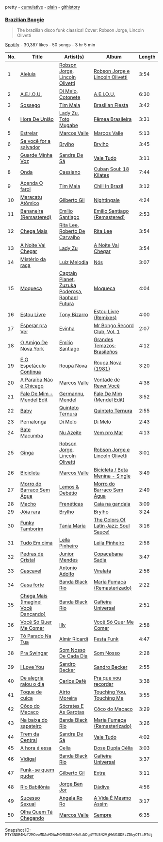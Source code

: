 pretty - [cumulative](/playlists/cumulative/37i9dQZF1DWVBWFXlHC6s7.md) - [plain](/playlists/plain/37i9dQZF1DWVBWFXlHC6s7) - [githistory](https://github.githistory.xyz/mackorone/spotify-playlist-archive/blob/main/playlists/plain/37i9dQZF1DWVBWFXlHC6s7)

### [Brazilian Boogie](https://open.spotify.com/playlist/37i9dQZF1DWVBWFXlHC6s7)

> The brazilian disco funk classics! Cover: Robson Jorge, Lincoln Olivetti

[Spotify](https://open.spotify.com/user/spotify) - 30,387 likes - 50 songs - 3 hr 5 min

| No. | Title | Artist(s) | Album | Length |
|---|---|---|---|---|
| 1 | [Aleluia](https://open.spotify.com/track/1KUqyZaFMpglFfxXzv4Aj6) | [Robson Jorge](https://open.spotify.com/artist/59giNkLqQNTZs8MnlrkUhM), [Lincoln Olivetti](https://open.spotify.com/artist/2Pky4QuIXrFq6ZERGi4m1E) | [Robson Jorge e Lincoln Olivetti](https://open.spotify.com/album/23YsJH4l99KmP9OLXIwsaM) | 3:54 |
| 2 | [A.E.I.O.U.](https://open.spotify.com/track/3SmPAYgr8V7avYYuoJ0AfE) | [Di Melo](https://open.spotify.com/artist/4KyZtyl55zzHoBJUp07Doe), [Cotonete](https://open.spotify.com/artist/7vRJDtEvLW2MZ4ISs1Zddy) | [A.E.I.O.U.](https://open.spotify.com/album/0fI3qm2UDO6tL4fW5kVHoQ) | 6:30 |
| 3 | [Sossego](https://open.spotify.com/track/08XDypkeVbvjZkVBEkORmT) | [Tim Maia](https://open.spotify.com/artist/0jOs0wnXCu1bGGP7kh5uIu) | [Brasilian Fiesta](https://open.spotify.com/album/2YVjdkQrpF8tCDA69jql8t) | 3:42 |
| 4 | [Hora De União](https://open.spotify.com/track/5ruF1Y5naexriqC9dBxrtS) | [Lady Zu](https://open.spotify.com/artist/7lzdAzDICLFGLq6rFFy7ji), [Toto Mugabe](https://open.spotify.com/artist/0mV7Zy0WEGQyTSnfgxWI3H) | [Fêmea Brasileira](https://open.spotify.com/album/2qdXb0ZST1ewcz7ChAdTF6) | 3:31 |
| 5 | [Estrelar](https://open.spotify.com/track/2koS4fD3kzizdnzWzyrxyT) | [Marcos Valle](https://open.spotify.com/artist/5I0EPnV9gwrZYTbScjnaOk) | [Marcos Valle](https://open.spotify.com/album/0FOAFmdS9StYdW3hrSnJCe) | 5:13 |
| 6 | [Se você for a salvador](https://open.spotify.com/track/4SC06muayGtoMEpQjRFUs0) | [Brylho](https://open.spotify.com/artist/7nf2NtawdimyqcLZkCrvHb) | [Brylho](https://open.spotify.com/album/20CZdrYcOB20e4gt16OpNY) | 3:45 |
| 7 | [Guarde Minha Voz](https://open.spotify.com/track/4KOQk1FhOOIfuHMZahP5Wa) | [Sandra De Sá](https://open.spotify.com/artist/5Rxz1EE4Jj08mu40vlrqHv) | [Vale Tudo](https://open.spotify.com/album/2tHPCtLKccEl3VYmQxq6Cp) | 3:11 |
| 8 | [Onda](https://open.spotify.com/track/2ufnnZAVCoEoShQjdRgwS1) | [Cassiano](https://open.spotify.com/artist/23E2hrdvZnKUYpNZRIxhjx) | [Cuban Soul: 18 Kilates](https://open.spotify.com/album/2DTcOvJhcTPDoI0LU7zE18) | 7:44 |
| 9 | [Acenda O farol](https://open.spotify.com/track/7rGE3jLrDL4xAw0yqFE6sS) | [Tim Maia](https://open.spotify.com/artist/0jOs0wnXCu1bGGP7kh5uIu) | [Chill In Brazil](https://open.spotify.com/album/2gIeaYtOZ4rgs8TSLfxA0d) | 3:12 |
| 10 | [Maracatu Atômico](https://open.spotify.com/track/2kZDs0Cuo9utZEAdwvmzNf) | [Gilberto Gil](https://open.spotify.com/artist/7oEkUINVIj1Nr3Wnj8tzqr) | [Nightingale](https://open.spotify.com/album/1VsheN04RbBbGTdjESl6w4) | 4:24 |
| 11 | [Bananeira \(Remastered\)](https://open.spotify.com/track/3Z2Thcr0SrxKcQpvouDpR8) | [Emílio Santiago](https://open.spotify.com/artist/6quVEYAfHqHwpp8JujXBHt) | [Emilio Santiago \(Remastered\)](https://open.spotify.com/album/2FlDGXezVaILbnqmFIb2vU) | 2:53 |
| 12 | [Chega Mais](https://open.spotify.com/track/4DIabg0zSDn6xoq810Spqn) | [Rita Lee](https://open.spotify.com/artist/7dnT2FUXhjirperXaH22IJ), [Roberto De Carvalho](https://open.spotify.com/artist/4w4ll81d0dR8gz989jjko1) | [Rita Lee](https://open.spotify.com/album/1WN3eZOVfULIjZfxdsfoMO) | 3:54 |
| 13 | [A Noite Vai Chegar](https://open.spotify.com/track/5qqz0pUTUTenMGr9Hlr43a) | [Lady Zu](https://open.spotify.com/artist/7lzdAzDICLFGLq6rFFy7ji) | [A Noite Vai Chegar](https://open.spotify.com/album/67vB21If6Tev6AoNE2QAlJ) | 3:54 |
| 14 | [Mistério da raça](https://open.spotify.com/track/3GDM3x918Z9o9COKIdf4jc) | [Luiz Melodia](https://open.spotify.com/artist/1zZjt7cDeeJSLWZYK34r7W) | [Nós](https://open.spotify.com/album/4mYtE1kbSHLDqqhzUjSY2b) | 3:07 |
| 15 | [Moqueca](https://open.spotify.com/track/1i0usGuYiymo13HXahmgSU) | [Captain Planet](https://open.spotify.com/artist/1WfWKF1hFimJLzz6ix6aRi), [Zuzuka Poderosa](https://open.spotify.com/artist/7nl3XojkRg5nFB4i7t3ORp), [Raphael Futura](https://open.spotify.com/artist/2taFLpsy0M58c9GE5vjnsb) | [Moqueca](https://open.spotify.com/album/2ZQLiEqJgQeNAVuZpMP8iA) | 4:04 |
| 16 | [Estou Livre](https://open.spotify.com/track/4wQsadZBQqUX0uFXPHylcN) | [Tony Bizarro](https://open.spotify.com/artist/4Eev3uY6rsEe2XheMKXWZX) | [Estou Livre \(Remixes\)](https://open.spotify.com/album/031gLsHm36Z8lqjY7ZOAyY) | 4:00 |
| 17 | [Esperar pra Ver](https://open.spotify.com/track/2M6H4fqf5olMjqzwwBzkEf) | [Evinha](https://open.spotify.com/artist/6cnJ8gP9R3JEh5mCCvOwz3) | [Mr Bongo Record Club, Vol\. 1](https://open.spotify.com/album/54FBJ6Mge0mw3czvirto1r) | 2:07 |
| 18 | [O Amigo De Nova York](https://open.spotify.com/track/1xdNpP3eLIHFRRzkErt1Ju) | [Emílio Santiago](https://open.spotify.com/artist/6quVEYAfHqHwpp8JujXBHt) | [Grandes Temazos: Brasileños](https://open.spotify.com/album/6AqBCwtkW4NKSBxiqTMHmV) | 4:12 |
| 19 | [E O Espetáculo Continua](https://open.spotify.com/track/0mNK2GQOs0Y8TFFQo4Fr1q) | [Roupa Nova](https://open.spotify.com/artist/2poCUrtJvVVgfA2hgri1IS) | [Roupa Nova \(1981\)](https://open.spotify.com/album/4fB4jcW0KgBhVsO1l8lJ8P) | 3:20 |
| 20 | [A Paraíba Não é Chicago](https://open.spotify.com/track/5b2EESljfAcvuqhV1o5ied) | [Marcos Valle](https://open.spotify.com/artist/5I0EPnV9gwrZYTbScjnaOk) | [Vontade de Rever Você](https://open.spotify.com/album/5udboLLSVDzy8y7iBHpafc) | 4:38 |
| 21 | [Fale De Mim \- Mendel Edit](https://open.spotify.com/track/2ryRIpcDBPwWLoSO9ftOd5) | [Germannu](https://open.spotify.com/artist/4QyGx9SzqAy8khFKVgW9e2), [Mendel](https://open.spotify.com/artist/49yqlsZAJePjlhRcPUcNn6) | [Fale De Mim \(Mendel Edit\)](https://open.spotify.com/album/1ia2wFMYdfvxtMFFlXshnA) | 3:52 |
| 22 | [Baby](https://open.spotify.com/track/17OzfblzUJ5XHBeBUb95av) | [Quinteto Ternura](https://open.spotify.com/artist/6KKYUjIV0oZTEWC8GPYehw) | [Quinteto Ternura](https://open.spotify.com/album/0veoGWuGVvpPgmvVw9jGZd) | 2:55 |
| 23 | [Pernalonga](https://open.spotify.com/track/2ZHVIsWO8NG86yh5uiEA0t) | [Di Melo](https://open.spotify.com/artist/4KyZtyl55zzHoBJUp07Doe) | [Di Melo](https://open.spotify.com/album/2Uri1KkpSo6YOnjLC4ly7F) | 2:43 |
| 24 | [Bate Macumba](https://open.spotify.com/track/2xERJL8ZJxTVUU5Pdo7YJ4) | [Nu Azeite](https://open.spotify.com/artist/7irioMPN0dD3u5I94D9TFE) | [Vem pro Mar](https://open.spotify.com/album/6KM6hXviSBq4erdXgVPAvX) | 4:13 |
| 25 | [Ginga](https://open.spotify.com/track/2KDF5lrsQNBN0a89SwkwDg) | [Robson Jorge](https://open.spotify.com/artist/59giNkLqQNTZs8MnlrkUhM), [Lincoln Olivetti](https://open.spotify.com/artist/2Pky4QuIXrFq6ZERGi4m1E) | [Robson Jorge e Lincoln Olivetti](https://open.spotify.com/album/23YsJH4l99KmP9OLXIwsaM) | 3:01 |
| 26 | [Bicicleta](https://open.spotify.com/track/6Ox8Zj7kJbqg05Jt7ljFwY) | [Marcos Valle](https://open.spotify.com/artist/5I0EPnV9gwrZYTbScjnaOk) | [Bicicleta / Beta Menina \- Single](https://open.spotify.com/album/20ObPCdWc08A2cNdc7mlP4) | 3:49 |
| 27 | [Morro do Barraco Sem Água](https://open.spotify.com/track/1TxZ3YTh0i1pKlQE37grQX) | [Lemos & Debétio](https://open.spotify.com/artist/5NpcrcGcWkjihQktEMNIKu) | [Morro do Barraco Sem Água](https://open.spotify.com/album/52yTCl3qAkQiMpT4thQ1FQ) | 2:49 |
| 28 | [Macho](https://open.spotify.com/track/4BTW4OJRGcPmHq9ZicXyG0) | [Frenéticas](https://open.spotify.com/artist/0fvtTgGadhxwdCTQx82HUu) | [Caia na gandaia](https://open.spotify.com/album/4gfRQX7xT5RinTEfgMIiAR) | 3:09 |
| 29 | [Jóia rara](https://open.spotify.com/track/0OimeRm0wZjmRuoo7EVVjk) | [Brylho](https://open.spotify.com/artist/7nf2NtawdimyqcLZkCrvHb) | [Brylho](https://open.spotify.com/album/20CZdrYcOB20e4gt16OpNY) | 3:24 |
| 30 | [Funky Tamborim](https://open.spotify.com/track/4pcOMeLJhj0k8EhowA1K0d) | [Tania Maria](https://open.spotify.com/artist/26DN8VRVU1IRg0AFgUfMZO) | [The Colors Of Latin Jazz: Soul Sauce!](https://open.spotify.com/album/5cBIcSfpcGNMSRMdggfTMl) | 3:16 |
| 31 | [Tudo Em cima](https://open.spotify.com/track/20fkpeajZFYKUnXZsWuldU) | [Leila Pinheiro](https://open.spotify.com/artist/4YBLaoTWDgIwBB6Y61Y6Nb) | [Leila Pinheiro](https://open.spotify.com/album/61LAWCyFzyJfqigeCacb6G) | 2:58 |
| 32 | [Pedras de Cristal](https://open.spotify.com/track/6gsJr2pXytbHhl6px4mJUl) | [Junior Mendes](https://open.spotify.com/artist/7xNJVZXROiRM1nVTjqHE5L) | [Copacabana Sadia](https://open.spotify.com/album/4bUdDoSdFhXBm5nlvWVuI4) | 3:47 |
| 33 | [Cascavel](https://open.spotify.com/track/4wwuuiyk9cwEF7MZGRafrz) | [Antonio Adolfo](https://open.spotify.com/artist/41ZdHyHrzKwE6Y8dtDQ1Q9) | [Viralata](https://open.spotify.com/album/0MenTNcYKcIqpXb5yUzFup) | 2:56 |
| 34 | [Casa forte](https://open.spotify.com/track/7ulVAlO3bUBZQXZQqLOSMP) | [Banda Black Rio](https://open.spotify.com/artist/47UDFBXxSM6d5zbKvflXhv) | [Maria Fumaça \(Remasterizado\)](https://open.spotify.com/album/7KoQPmHEfDU7Sf61BfkhgG) | 2:22 |
| 35 | [Chega Mais \(Imaginei Você Dançando\)](https://open.spotify.com/track/6GavAPHYA7OdbJP7EQOFxI) | [Banda Black Rio](https://open.spotify.com/artist/47UDFBXxSM6d5zbKvflXhv) | [Gafieira Universal](https://open.spotify.com/album/38pRkmDsvQHMvkqIgvJyo3) | 2:51 |
| 36 | [Você Só Quer Me Comer](https://open.spotify.com/track/7woovMgaU7UwFJXum9AGqI) | [Illy](https://open.spotify.com/artist/5gWFbdcQOMRYz1cdCuBxWO) | [Você Só Quer Me Comer](https://open.spotify.com/album/5Njq5t3CBJZ4HIzU2NzxiN) | 2:58 |
| 37 | [Tô Parado Na Tua](https://open.spotify.com/track/5LUjfo9lReS6zsPyesaJAV) | [Almir Ricardi](https://open.spotify.com/artist/6LycV8XSGC3KMwcLF08kxb) | [Festa Funk](https://open.spotify.com/album/3mPVlmsaql2TngiYZ0hf9p) | 4:47 |
| 38 | [Pra Swingar](https://open.spotify.com/track/7nIDbz4sFSzDE043XTgh0A) | [Som Nosso De Cada Dia](https://open.spotify.com/artist/2awoASImOFH85QIP4TO8xo) | [Som Nosso](https://open.spotify.com/album/4oLIkebSsHW8ztOzoJlh9K) | 2:28 |
| 39 | [I Love You](https://open.spotify.com/track/7BtHSp6LBcnwB1kZItzxv0) | [Sandro Becker](https://open.spotify.com/artist/1w1OvUZS64uxOfV8yBZQJR) | [Sandro Becker](https://open.spotify.com/album/4CSbRoBJMyLc49gBelKvFB) | 2:55 |
| 40 | [De alegria raiou o dia](https://open.spotify.com/track/7IFwTykJguQpyDoAu9hj5a) | [Carlos Dafé](https://open.spotify.com/artist/7c2M9J4vkC24hmNwQyl4vZ) | [Pra que vou recordar](https://open.spotify.com/album/0kwhUml3QMwRaA2LsWN0my) | 3:38 |
| 41 | [Toque de cuica](https://open.spotify.com/track/2Su9jcqo1pzOOr2pdhoDPn) | [Airto Moreira](https://open.spotify.com/artist/3poGT6mQeOlXOdJwvXz5T1) | [Touching You, Touching Me](https://open.spotify.com/album/4mi30bHSnw8wexBoEi2VNM) | 3:55 |
| 42 | [Côco do Macaco](https://open.spotify.com/track/063q4X3EdUKyLVfGo4PSF0) | [Sócrates E As Garotas](https://open.spotify.com/artist/4816McLygy1Or3arIFVN5u) | [Côco do Macaco](https://open.spotify.com/album/5lfewZ1HFVHwm6yQbZmErN) | 3:29 |
| 43 | [Na baixa do sapateiro](https://open.spotify.com/track/0EFgQPupq1L5Xk8pipKhI1) | [Banda Black Rio](https://open.spotify.com/artist/47UDFBXxSM6d5zbKvflXhv) | [Maria Fumaça \(Remasterizado\)](https://open.spotify.com/album/7KoQPmHEfDU7Sf61BfkhgG) | 3:26 |
| 44 | [Trem da Central](https://open.spotify.com/track/3eqcjoJ8mZIu8wbLwmQedl) | [Sandra De Sá](https://open.spotify.com/artist/5Rxz1EE4Jj08mu40vlrqHv) | [Vale Tudo](https://open.spotify.com/album/2tHPCtLKccEl3VYmQxq6Cp) | 4:02 |
| 45 | [A hora é essa](https://open.spotify.com/track/3cF7YOhl4aWT9EhmvhkG3q) | [Celia](https://open.spotify.com/artist/71mZktYgZiBSmsYanRREQP) | [Dose Dupla Célia](https://open.spotify.com/album/6oRhQ60w5j11uK5njdH65Z) | 3:03 |
| 46 | [Vidigal](https://open.spotify.com/track/4y2Va0sLjrmSb0iAovAkmP) | [Banda Black Rio](https://open.spotify.com/artist/47UDFBXxSM6d5zbKvflXhv) | [Gafieira Universal](https://open.spotify.com/album/38pRkmDsvQHMvkqIgvJyo3) | 3:37 |
| 47 | [Funk\-se quem puder](https://open.spotify.com/track/0VOTHJFg4WNqO08vyu7usH) | [Gilberto Gil](https://open.spotify.com/artist/7oEkUINVIj1Nr3Wnj8tzqr) | [Extra](https://open.spotify.com/album/0VNaBMs07ff7XSeSGATUgD) | 3:11 |
| 48 | [Rio Babilônia](https://open.spotify.com/track/6Qboev0nak6rFFprgiUYTV) | [Jorge Ben Jor](https://open.spotify.com/artist/5JYtpnUKxAzXfHEYpOeeit) | [Dádiva](https://open.spotify.com/album/31key2nJ7sjZMiNTFLCiGX) | 4:56 |
| 49 | [Sucesso Sexual](https://open.spotify.com/track/1oZJavFgtyWB6sDrjxp8SZ) | [Angela Ro Ro](https://open.spotify.com/artist/4oqEOTTnqopPdYFYz0i61Y) | [A Vida É Mesmo Assim](https://open.spotify.com/album/2eds2m7S6XeralhbluMYa3) | 3:17 |
| 50 | [Olha Quem Tá Chegando](https://open.spotify.com/track/1VjA1oLevESicjs7Y3ueZe) | [Marcos Valle](https://open.spotify.com/artist/5I0EPnV9gwrZYTbScjnaOk) | [Sempre](https://open.spotify.com/album/2w5cyRvz7tVdrepQjcLPRV) | 6:35 |

Snapshot ID: `MTY3NDE4MzY2MCwwMDAwMDAwMGM5OGZkMmViNDg4YTU3N2VjMWU1ODEzZDkyOTliMTdj`

